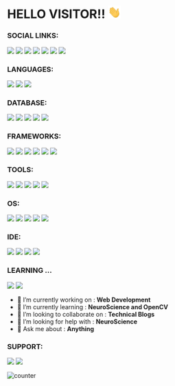 # HELLO VISITOR!! <img src="https://raw.githubusercontent.com/ABSphreak/ABSphreak/master/gifs/Hi.gif" width="30px"></img>
</hr>

### SOCIAL LINKS:
[<img height="30" src="https://img.shields.io/badge/Quora-%23B92B27.svg?&style=for-the-badge&logo=Quora&logoColor=white" />](https://www.quora.com/profile/Vishal-566)
[<img height="30" src="https://img.shields.io/badge/HackerEarth-%232C3454.svg?&style=for-the-badge&logo=HackerEarth&logoColor=Blue" />](http://www.hackerearth.com/@TheBeast)
[<img height="30" src="https://img.shields.io/badge/Gmail-D14836?style=for-the-badge&logo=gmail&logoColor=white" />](mail007tovishal@gmail.com)
[<img height="30" src="https://img.shields.io/badge/twitter-%231DA1F2.svg?&style=for-the-badge&logo=twitter&logoColor=white" />](http://instagram.com/_thevishal_)
[<img height="30" src="https://img.shields.io/badge/Stack_Overflow-FE7A16?style=for-the-badge&logo=stack-overflow&logoColor=white" />](http://stackoverflow.com/users/8865579/dark-c0d3r)
[<img height="30" src = "https://img.shields.io/badge/Youtube-%23E4405F.svg?&style=for-the-badge&logo=Youtube&logoColor=white">](http://youtube.com/c/SimplyPython) 
[<img height="30" src="https://img.shields.io/badge/linkedin-blue.svg?&style=for-the-badge&logo=linkedin&logoColor=white" />](http://linkedin.com/in/the-vishal)
</hr>

### LANGUAGES:
<img height="30" src="https://img.shields.io/badge/C-00599C?style=for-the-badge&logo=c&logoColor=white" /></img>
<img height="30" src="https://img.shields.io/badge/Python-FFD43B?style=for-the-badge&logo=python&logoColor=darkgreen" /></img>
<img height="30" src="https://img.shields.io/badge/JavaScript-323330?style=for-the-badge&logo=javascript&logoColor=F7DF1E" /></img>
</hr>

### DATABASE:
<img height="30" src="https://img.shields.io/badge/Elastic_Search-005571?style=for-the-badge&logo=elasticsearch&logoColor=white" /></img>
<img height="30" src="https://img.shields.io/badge/PostgreSQL-316192?style=for-the-badge&logo=postgresql&logoColor=white" />
<img height="30" src="https://img.shields.io/badge/MongoDB-4EA94B?style=for-the-badge&logo=mongodb&logoColor=white" />
<img height="30" src="https://img.shields.io/badge/MySQL-00000F?style=for-the-badge&logo=mysql&logoColor=white" />
<img height="30" src="https://img.shields.io/badge/redis-%23DD0031.svg?&style=for-the-badge&logo=redis&logoColor=white" />
</hr>

### FRAMEWORKS:
<img height="30" src="https://img.shields.io/badge/Jupyter-F37626.svg?&style=for-the-badge&logo=Jupyter&logoColor=white" /></img>
<img height="30" src="https://img.shields.io/badge/Django-092E20?style=for-the-badge&logo=django&logoColor=green" />
<img height="30" src="https://img.shields.io/badge/DJANGO-REST-ff1709?style=for-the-badge&logo=django&logoColor=white&color=ff1709&labelColor=gray" />
<img height="30" src="https://img.shields.io/badge/Flask-000000?style=for-the-badge&logo=flask&logoColor=white" />
<img height="30" src="https://img.shields.io/badge/Numpy-777BB4?style=for-the-badge&logo=numpy&logoColor=white" /></img>
<img height="30" src="https://img.shields.io/badge/Pandas-2C2D72?style=for-the-badge&logo=pandas&logoColor=white" /></img>
</hr>

### TOOLS:
<img height="30" src="https://img.shields.io/badge/Git-F05032?style=for-the-badge&logo=git&logoColor=white" /></img>
<img height="30" src="https://img.shields.io/badge/Postman-FF6C37?style=for-the-badge&logo=Postman&logoColor=white" />
<img height="30" src="https://img.shields.io/badge/Selenium-43B02A?style=for-the-badge&logo=Selenium&logoColor=white" />
<img height="30" src="https://img.shields.io/badge/Nginx-009639?style=for-the-badge&logo=nginx&logoColor=white" />
<img height="30" src="https://img.shields.io/badge/Docker-2CA5E0?style=for-the-badge&logo=docker&logoColor=white" />
</hr>

### OS:
<img height="30" src="https://img.shields.io/badge/Linux-FCC624?style=for-the-badge&logo=linux&logoColor=black" /></img>
<img height="30" src="https://img.shields.io/badge/Windows-0078D6?style=for-the-badge&logo=windows&logoColor=white" />
<img height="30" src="https://img.shields.io/badge/Ubuntu-E95420?style=for-the-badge&logo=ubuntu&logoColor=white" />
<img height="30" src="https://img.shields.io/badge/Kali_Linux-557C94?style=for-the-badge&logo=kali-linux&logoColor=white" />
<img height="30" src="https://img.shields.io/badge/Android-3DDC84?style=for-the-badge&logo=android&logoColor=white" />
</hr>

### IDE:
<img height="30" src="https://img.shields.io/badge/sublime_text-%23575757.svg?&style=for-the-badge&logo=sublime-text&logoColor=important" /></img>
<img height="30" src="https://img.shields.io/badge/VIM-%2311AB00.svg?&style=for-the-badge&logo=vim&logoColor=white" />
<img height="30" src="https://img.shields.io/badge/Arduino_IDE-00979D?style=for-the-badge&logo=arduino&logoColor=white" />
<img height="30" src="https://img.shields.io/badge/pycharm-143?style=for-the-badge&logo=pycharm&logoColor=black&color=black&labelColor=green" />
</hr>

### LEARNING ...
<img height="30" src="https://img.shields.io/badge/Flutter-02569B?style=for-the-badge&logo=flutter&logoColor=white" /></img>
<img height="30" src="https://img.shields.io/badge/React-20232A?style=for-the-badge&logo=react&logoColor=61DAFB" />
</hr>

- 🔭 I’m currently working on : **Web Development**
- 🌱 I’m currently learning : **NeuroScience and OpenCV**
- 👯 I’m looking to collaborate on : **Technical Blogs**
- 🤔 I’m looking for help with : **NeuroScience**
- 💬 Ask me about : **Anything**

### SUPPORT:
[<img height="30" src = "https://img.shields.io/badge/Buy_Me_A_Coffee-FFDD00?style=for-the-badge&logo=buy-me-a-coffee&logoColor=black">](https://www.buymeacoffee.com/thevishal) 
[<img height="30" src = "https://img.shields.io/badge/PayPal-00457C?style=for-the-badge&logo=paypal&logoColor=white">](https://www.paypal.com/paypalme/anonymous007) 


![counter](https://en42oinsn08n662.m.pipedream.net)
